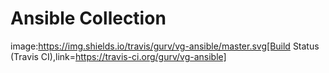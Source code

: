 # Ansible Collection

image:https://img.shields.io/travis/gurv/vg-ansible/master.svg[Build Status (Travis CI),link=https://travis-ci.org/gurv/vg-ansible]
